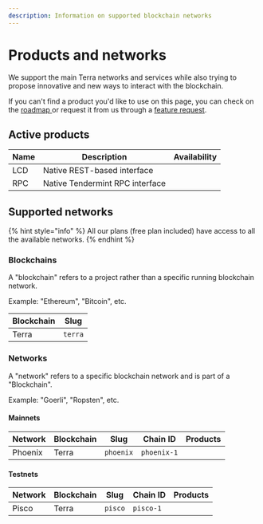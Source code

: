 ```yaml
---
description: Information on supported blockchain networks
---
```


# Products and networks

We support the main Terra networks and services while also trying to propose innovative and new ways to interact with the blockchain.

If you can't find a product you'd like to use on this page, you can check on the [roadmap ](https://setten.notion.site/ee53350cc8bb462f9d1ad9144eed18bb?v=79a05a0f2573439ba8fce66d0cbf4bf0)or request it from us through a [feature request](https://github.com/orgs/setten-io/discussions/categories/feature-requests).

## Active products

<table><thead><tr><th>Name</th><th>Description</th><th data-type="select">Availability</th></tr></thead><tbody><tr><td>LCD</td><td>Native REST-based interface</td><td></td></tr><tr><td>RPC</td><td>Native Tendermint RPC interface</td><td></td></tr></tbody></table>

## Supported networks

{% hint style="info" %}
All our plans (free plan included) have access to all the available networks.
{% endhint %}

### Blockchains

A "blockchain" refers to a project rather than a specific running blockchain network.

Example: "Ethereum", "Bitcoin", etc.

| Blockchain | Slug    |
| ---------- | ------- |
| Terra      | `terra` |

### Networks

A "network" refers to a specific blockchain network and is part of a "Blockchain".

Example: "Goerli", "Ropsten", etc.

#### Mainnets

<table><thead><tr><th>Network</th><th>Blockchain</th><th>Slug</th><th>Chain ID</th><th data-type="select" data-multiple>Products</th></tr></thead><tbody><tr><td>Phoenix</td><td>Terra</td><td><code>phoenix</code></td><td><code>phoenix-1</code></td><td></td></tr></tbody></table>

#### Testnets

<table><thead><tr><th>Network</th><th>Blockchain</th><th>Slug</th><th>Chain ID</th><th data-type="select" data-multiple>Products</th></tr></thead><tbody><tr><td>Pisco</td><td>Terra</td><td><code>pisco</code></td><td><code>pisco-1</code></td><td></td></tr></tbody></table>

